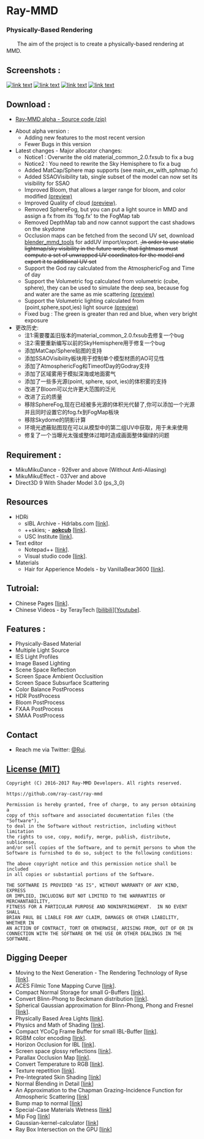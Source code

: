 Ray-MMD
========
### Physically-Based Rendering ###
　　The aim of the project is to create a physically-based rendering at MMD.

Screenshots :
------------
[![link text](https://github.com/ray-cast/images/raw/master/screen1_small.jpg)](https://github.com/ray-cast/images/raw/master/screen1.jpg)
[![link text](https://github.com/ray-cast/images/raw/master/screen2_small.png)](https://github.com/ray-cast/images/raw/master/screen2.png)
[![link text](https://github.com/ray-cast/images/raw/master/hou_small.jpg)](https://github.com/ray-cast/images/raw/master/hou.jpg)
[![link text](https://github.com/ray-cast/images/raw/master/lights_small.jpg)](https://github.com/ray-cast/images/raw/master/lights.png)

Download :
------------
* [Ray-MMD alpha - Source code (zip)](https://github.com/ray-cast/ray-mmd/archive/alpha.zip)
- About alpha version :
	- Adding new features to the most recent version
	- Fewer Bugs in this version
- Latest changes - Major allocator changes:
	- Notice1 : Overwrite the old material_common_2.0.fxsub to fix a bug
	- Notice2 : You need to rewrite the Sky Hemisphere to fix a bug
	- Added MatCap/Sphere map supports (see main_ex_with_sphmap.fx)
	- Added SSAOVisibility tab, single subset of the model can now set its visibility for SSAO
	- Improved Bloom, that allows a larger range for bloom, and color modified [(preview)](https://github.com/ray-cast/images/raw/master/20_bloom.jpg)
	- Improved Quality of cloud [(preview)](https://github.com/ray-cast/images/raw/master/20_godray.jpg).
    - Removed SphereFog, but you can put a light source in MMD and assign a fx from its 'fog.fx' to the FogMap tab
	- Removed DepthMap tab and now cannot support the cast shadows on the skydome
    - Occlusion maps can be fetched from the second UV set, download [blender_mmd_tools](https://github.com/powroupi/blender_mmd_tools) for addUV import/export. ~~,In order to use static lightmap/sky visibility in the future work, that lightmass must compute a set of unwrapped UV coordinates for the model and export it to additional UV set~~
    - Support the God ray calculated from the AtmosphericFog and Time of day
    - Support the Volumetric fog calculated from volumetric (cube, sphere), they can be used to simulate the deep sea, because fog and water are the same as mie scattering [(preview)](https://github.com/ray-cast/images/raw/master/screen2.png)
	- Support the Volumetric lighting calculated from (point,sphere,spot,ies) light source [(preview)](https://github.com/ray-cast/images/raw/master/20_volumetric_light.jpg)
	- Fixed bug : The green is greater than red and blue, when very bright exposure
- 更改历史:
	- 注1:需要覆盖旧版本的material_common_2.0.fxsub去修复一个bug
	- 注2:需要重新编写以前的SkyHemisphere用于修复一个bug
	- 添加MatCap/Sphere贴图的支持
	- 添加SSAOVisibility板块用于控制单个模型材质的AO可见性
	- 添加了AtmosphericFog和TimeofDay的Godray支持
	- 添加了区域雾用于模拟深海或地面雾气
	- 添加了一些多光源(point, sphere, spot, ies)的体积雾的支持
	- 改进了Bloom可以允许更大范围的泛光
	- 改进了云的质量
	- 移除SphereFog,现在已经被多光源的体积光代替了,你可以添加一个光源并且同时设置它的fog.fx到FogMap板块
	- 移除Skydome的阴影计算
	- 环境光遮蔽贴图现在可以从模型中的第二组UV中获取，用于未来使用
	- 修复了一个当曝光太强或整体过暗时造成画面整体偏绿的问题

Requirement :
------------
* MikuMikuDance - 926ver and above (Without Anti-Aliasing)
* MikuMikuEffect - 037ver and above
* Direct3D 9 With Shader Model 3.0 (ps_3_0)

Resources
------------
- HDRi
	- sIBL Archive - Hdrlabs.com \[[link](http://www.hdrlabs.com/sibl/archive.html)\].
	- ++skies; - **[aokcub](https://twitter.com/aokcub_cg)** \[[link](https://aokcub.net/cg/incskies/)\].
	- USC Institute \[[link](http://gl.ict.usc.edu/Data/HighResProbes)\].
- Text editor
	- Notepad++ \[[link](https://notepad-plus-plus.org)\].
	- Visual studio code \[[link](http://code.visualstudio.com/Download)\].
- Materials
	- Hair for Apperience Models - by VanillaBear3600 \[[link](http://vanillabear3600.deviantart.com/art/RayCast-Hair-Shader-For-Apperience-Models-664061177)\].

Tutroial:
------------
* Chinese Pages \[[link](https://github.com/ray-cast/ray-mmd/wiki/0.0-%E6%95%99%E7%A8%8B)\].
* Chinese Videos - by TerayTech \[[bilibili](https://space.bilibili.com/24434095/#!/channel/detail?cid=18483)\]\[[Youtube](https://www.youtube.com/playlist?list=PLlHmdNgS3E_z65bxBy1SYT7XKCVf8wU4k)\].

Features :
------------
* Physically-Based Material
* Multiple Light Source
* IES Light Profiles
* Image Based Lighting
* Scene Space Reflection
* Screen Space Ambient Occlusition
* Screen Space Subsurface Scattering
* Color Balance PostProcess
* HDR PostProcess
* Bloom PostProcess
* FXAA PostProcess
* SMAA PostProcess

Contact
------------

* Reach me via Twitter: [@Rui](https://twitter.com/Rui_cg).

[License (MIT)](https://raw.githubusercontent.com/ray-cast/ray-mmd/developing/LICENSE.txt)
-------------------------------------------------------------------------------
	Copyright (C) 2016-2017 Ray-MMD Developers. All rights reserved.

	https://github.com/ray-cast/ray-mmd

	Permission is hereby granted, free of charge, to any person obtaining a
	copy of this software and associated documentation files (the "Software"),
	to deal in the Software without restriction, including without limitation
	the rights to use, copy, modify, merge, publish, distribute, sublicense,
	and/or sell copies of the Software, and to permit persons to whom the
	Software is furnished to do so, subject to the following conditions:

	The above copyright notice and this permission notice shall be included
	in all copies or substantial portions of the Software.

	THE SOFTWARE IS PROVIDED "AS IS", WITHOUT WARRANTY OF ANY KIND, EXPRESS
	OR IMPLIED, INCLUDING BUT NOT LIMITED TO THE WARRANTIES OF MERCHANTABILITY,
	FITNESS FOR A PARTICULAR PURPOSE AND NONINFRINGEMENT.  IN NO EVENT SHALL
	BRIAN PAUL BE LIABLE FOR ANY CLAIM, DAMAGES OR OTHER LIABILITY, WHETHER IN
	AN ACTION OF CONTRACT, TORT OR OTHERWISE, ARISING FROM, OUT OF OR IN
	CONNECTION WITH THE SOFTWARE OR THE USE OR OTHER DEALINGS IN THE SOFTWARE.

Digging Deeper
--------
* Moving to the Next Generation - The Rendering Technology of Ryse \[[link](http://www.crytek.com/download/2014_03_25_CRYENGINE_GDC_Schultz.pdf)\].
* ACES Filmic Tone Mapping Curve \[[link](https://knarkowicz.wordpress.com/2016/08/31/hdr-display-first-steps/)\].
* Compact Normal Storage for small G-Buffers \[[link](http://aras-p.info/texts/CompactNormalStorage.html)\].
* Convert Blinn-Phong to Beckmann distribution \[[link](http://simonstechblog.blogspot.de/2011/12/microfacet-brdf.html)\].
* Spherical Gaussian approximation for Blinn-Phong, Phong and Fresnel \[[link](https://seblagarde.wordpress.com/2012/06/03/spherical-gaussien-approximation-for-blinn-phong-phong-and-fresnel/)\].
* Physically Based Area Lights \[[link](http://www.frostbite.com/wp-content/uploads/2014/11/course_notes_moving_frostbite_to_pbr.pdf)\].
* Physics and Math of Shading \[[link](http://blog.selfshadow.com/publications/s2015-shading-course/hoffman/s2015_pbs_physics_math_slides.pdf)\].
* Compact YCoCg Frame Buffer for small IBL-Buffer \[[link](http://jcgt.org/published/0001/01/02/)\].
* RGBM color encoding \[[link](http://graphicrants.blogspot.com/2009/04/rgbm-color-encoding.html)\].
* Horizon Occlusion for IBL \[[link](http://marmosetco.tumblr.com/post/81245981087)\].
* Screen space glossy reflections \[[link](http://roar11.com/2015/07/screen-space-glossy-reflections/)\].
* Parallax Occlusion Map \[[link](http://sunandblackcat.com/tipFullView.php?topicid=28)\].
* Convert Temperature to RGB \[[link](https://github.com/davidf2281/ColorTempToRGB)\].
* Texture repetition \[[link](http://www.iquilezles.org/www/articles/texturerepetition/texturerepetition.htm)\].
* Pre-Integrated Skin Shading \[[link](http://simonstechblog.blogspot.com/2015/02/pre-integrated-skin-shading.html)\]
* Normal Blending in Detail \[[link](http://blog.selfshadow.com/publications/blending-in-detail/)\]
* An Approximation to the Chapman Grazing-Incidence Function for Atmospheric Scattering \[[link](http://www.gameenginegems.net/gemsdb/article.php?id=1133)\]
* Bump map to normal \[[link](https://docs.unrealengine.com/latest/attachments/Engine/Rendering/LightingAndShadows/BumpMappingWithoutTangentSpace/mm_sfgrad_bump.pdf)\]
* Special-Case Materials Wetness \[[link](http://advances.realtimerendering.com/other/2016/naughty_dog/NaughtyDog_TechArt_Final.pdf)\]
* Mip Fog \[[link](http://advances.realtimerendering.com/other/2016/naughty_dog/NaughtyDog_TechArt_Final.pdf)\]
* Gaussian-kernel-calculator \[[link](http://dev.theomader.com/gaussian-kernel-calculator/)\]
* Ray Box Intersection on the GPU \[[link](https://github.com/hpicgs/cgsee/wiki/Ray-Box-Intersection-on-the-GPU)\]